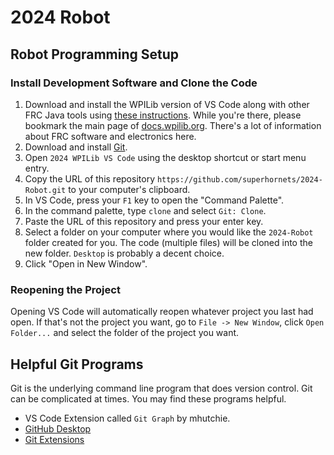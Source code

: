 # 2024 Robot

## Robot Programming Setup

### Install Development Software and Clone the Code

1. Download and install the WPILib version of VS Code along with other FRC Java tools using [these instructions](https://docs.wpilib.org/en/stable/docs/zero-to-robot/step-2/wpilib-setup.html). While you're there, please bookmark the main page of [docs.wpilib.org](https://docs.wpilib.org/). There's a lot of information about FRC software and electronics here.
2. Download and install [Git](https://git-scm.com/).
3. Open `2024 WPILib VS Code` using the desktop shortcut or start menu entry.
4. Copy the URL of this repository `https://github.com/superhornets/2024-Robot.git` to your computer's clipboard.
5. In VS Code, press your `F1` key to open the "Command Palette".
6. In the command palette, type `clone` and select `Git: Clone`.
7. Paste the URL of this repository and press your enter key.
8. Select a folder on your computer where you would like the `2024-Robot` folder created for you. The code (multiple files) will be cloned into the new folder. `Desktop` is probably a decent choice.
9. Click "Open in New Window".

### Reopening the Project

Opening VS Code will automatically reopen whatever project you last had open. If that's not the project you want, go to `File -> New Window`, click `Open Folder...` and select the folder of the project you want.

## Helpful Git Programs

Git is the underlying command line program that does version control. Git can be complicated at times. You may find these programs helpful.

* VS Code Extension called `Git Graph` by mhutchie.
* [GitHub Desktop](https://desktop.github.com/)
* [Git Extensions](https://gitextensions.github.io/)
